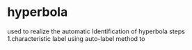 # hyperbola
used to realize the automatic Identification of hyperbola
steps
1.characteristic label
using auto-label method to 
